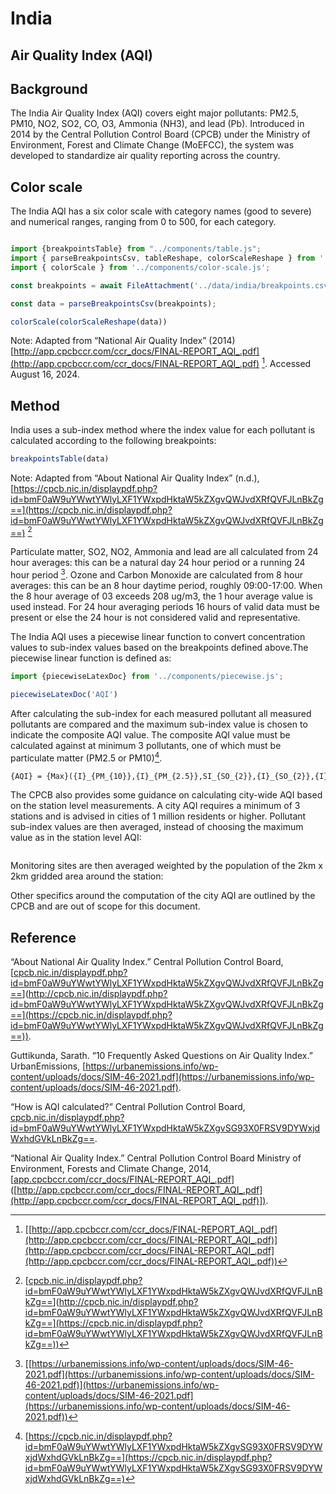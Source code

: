 
# India

## Air Quality Index (AQI)

## Background

The India Air Quality Index (AQI) covers eight major pollutants: PM2.5, PM10, NO2, SO2, CO, O3, Ammonia (NH3), and lead (Pb). Introduced in 2014 by the Central Pollution Control Board (CPCB) under the Ministry of Environment, Forest and Climate Change (MoEFCC), the system was developed to standardize air quality reporting across the country.

## Color scale

The India AQI has a six color scale with category names (good to severe) and numerical ranges, ranging from 0 to 500, for each category.

```js

import {breakpointsTable} from "../components/table.js";
import { parseBreakpointsCsv, tableReshape, colorScaleReshape } from '../utils/utils.js';
import { colorScale } from '../components/color-scale.js';

```

```js
const breakpoints = await FileAttachment('../data/india/breakpoints.csv').text();

const data = parseBreakpointsCsv(breakpoints);
```

```js
colorScale(colorScaleReshape(data))
```

Note: Adapted from “National Air Quality Index” (2014) [http://app.cpcbccr.com/ccr_docs/FINAL-REPORT_AQI_.pdf](http://app.cpcbccr.com/ccr_docs/FINAL-REPORT_AQI_.pdf) [^1]. Accessed August 16, 2024. 

## Method

India uses a sub-index method where the index value for each pollutant is calculated according to the following breakpoints:

```js
breakpointsTable(data)
```

Note: Adapted from “About National Air Quality Index” (n.d.), [https://cpcb.nic.in/displaypdf.php?id=bmF0aW9uYWwtYWlyLXF1YWxpdHktaW5kZXgvQWJvdXRfQVFJLnBkZg==](https://cpcb.nic.in/displaypdf.php?id=bmF0aW9uYWwtYWlyLXF1YWxpdHktaW5kZXgvQWJvdXRfQVFJLnBkZg==) [^4]

Particulate matter, SO2, NO2, Ammonia and lead are all calculated from 24 hour averages: this can be a natural day 24 hour period or a running 24 hour period [^2]. Ozone and Carbon Monoxide are calculated from 8 hour averages: this can be an 8 hour daytime period, roughly 09:00-17:00. When the 8 hour average of 03 exceeds 208 ug/m3, the 1 hour average value is used instead.  For 24 hour averaging periods 16 hours of valid data must be present or else the 24 hour is not considered valid and representative. 

The India AQI uses a piecewise linear function to convert concentration values to sub-index values based on the breakpoints defined above.The piecewise linear function is defined as:

```js  
import {piecewiseLatexDoc} from '../components/piecewise.js';  
```

```js  
piecewiseLatexDoc('AQI')  
```

After calculating the sub-index for each measured pollutant all measured pollutants are compared and the maximum sub-index value is chosen to indicate the composite AQI value. The composite AQI value must be calculated against at minimum 3 pollutants, one of which must be particulate matter (PM2.5 or PM10)[^3].

```tex
{AQI} = {Max}({I}_{PM_{10}},{I}_{PM_{2.5}},SI_{SO_{2}},{I}_{SO_{2}},{I}_{O_{3}},{I}*{CO},{I}_{NH*_3},{I}_{Pb})  
```

The CPCB also provides some guidance on calculating city-wide AQI based on the station level measurements. A city AQI requires a minimum of 3 stations and is advised in cities of 1 million residents or higher. Pollutant sub-index values are then averaged, instead of choosing the maximum value as in the station level AQI:

```tex

```

Monitoring sites are then averaged weighted by the population of the 2km x 2km gridded area around the station:

Other specifics around the computation of the city AQI are outlined by the CPCB and are out of scope for this document.

## Reference

“About National Air Quality Index.” Central Pollution Control Board, [[cpcb.nic.in/displaypdf.php?id=bmF0aW9uYWwtYWlyLXF1YWxpdHktaW5kZXgvQWJvdXRfQVFJLnBkZg==](https://cpcb.nic.in/displaypdf.php?id=bmF0aW9uYWwtYWlyLXF1YWxpdHktaW5kZXgvQWJvdXRfQVFJLnBkZg==)](http://cpcb.nic.in/displaypdf.php?id=bmF0aW9uYWwtYWlyLXF1YWxpdHktaW5kZXgvQWJvdXRfQVFJLnBkZg==](https://cpcb.nic.in/displaypdf.php?id=bmF0aW9uYWwtYWlyLXF1YWxpdHktaW5kZXgvQWJvdXRfQVFJLnBkZg==)).

Guttikunda, Sarath. “10 Frequently Asked Questions on Air Quality Index.” UrbanEmissions, [https://urbanemissions.info/wp-content/uploads/docs/SIM-46-2021.pdf](https://urbanemissions.info/wp-content/uploads/docs/SIM-46-2021.pdf).

“How is AQI calculated?” Central Pollution Control Board, [cpcb.nic.in/displaypdf.php?id=bmF0aW9uYWwtYWlyLXF1YWxpdHktaW5kZXgvSG93X0FRSV9DYWxjdWxhdGVkLnBkZg==](https://cpcb.nic.in/displaypdf.php?id=bmF0aW9uYWwtYWlyLXF1YWxpdHktaW5kZXgvSG93X0FRSV9DYWxjdWxhdGVkLnBkZg==).

“National Air Quality Index.” Central Pollution Control Board Ministry of Environment, Forests and Climate Change, 2014, [[app.cpcbccr.com/ccr_docs/FINAL-REPORT_AQI_.pdf](http://app.cpcbccr.com/ccr_docs/FINAL-REPORT_AQI_.pdf)]([http://app.cpcbccr.com/ccr_docs/FINAL-REPORT_AQI_.pdf](http://app.cpcbccr.com/ccr_docs/FINAL-REPORT_AQI_.pdf)]).

[^1]: [[http://app.cpcbccr.com/ccr_docs/FINAL-REPORT_AQI_.pdf](http://app.cpcbccr.com/ccr_docs/FINAL-REPORT_AQI_.pdf)](http://app.cpcbccr.com/ccr_docs/FINAL-REPORT_AQI_.pdf](http://app.cpcbccr.com/ccr_docs/FINAL-REPORT_AQI_.pdf))

[^2]: [[https://urbanemissions.info/wp-content/uploads/docs/SIM-46-2021.pdf](https://urbanemissions.info/wp-content/uploads/docs/SIM-46-2021.pdf)](https://urbanemissions.info/wp-content/uploads/docs/SIM-46-2021.pdf](https://urbanemissions.info/wp-content/uploads/docs/SIM-46-2021.pdf))

[^3]: [https://cpcb.nic.in/displaypdf.php?id=bmF0aW9uYWwtYWlyLXF1YWxpdHktaW5kZXgvSG93X0FRSV9DYWxjdWxhdGVkLnBkZg==](https://cpcb.nic.in/displaypdf.php?id=bmF0aW9uYWwtYWlyLXF1YWxpdHktaW5kZXgvSG93X0FRSV9DYWxjdWxhdGVkLnBkZg==)

[^4]: [[cpcb.nic.in/displaypdf.php?id=bmF0aW9uYWwtYWlyLXF1YWxpdHktaW5kZXgvQWJvdXRfQVFJLnBkZg==](https://cpcb.nic.in/displaypdf.php?id=bmF0aW9uYWwtYWlyLXF1YWxpdHktaW5kZXgvQWJvdXRfQVFJLnBkZg==)](http://cpcb.nic.in/displaypdf.php?id=bmF0aW9uYWwtYWlyLXF1YWxpdHktaW5kZXgvQWJvdXRfQVFJLnBkZg==](https://cpcb.nic.in/displaypdf.php?id=bmF0aW9uYWwtYWlyLXF1YWxpdHktaW5kZXgvQWJvdXRfQVFJLnBkZg==))

